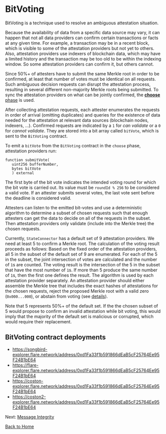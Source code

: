 # BitVoting

BitVoting is a technique used to resolve an ambiguous attestation situation.

Because the availability of data from a specific data source may vary, it can happen that not all data providers can confirm certain transactions or facts at any given time. For example, a transaction may be in a recent block, which is visible to some of the attestation providers but not yet to others. Also, attestation providers use indexers of blockchain data, which may have a limited history and the transaction may be too old to be within the indexing window. So some attestation providers can confirm it, but others cannot.

Since 50%+ of attesters have to submit the same Merkle root in order to be confirmed, at least that number of votes must be identical on all requests. Such ambiguous decision requests can disrupt the attestation process, resulting in several different non-majority Merkle roots being submitted. To sync the attestation providers on what can be jointly confirmed, the [**choose** phase](./attestation-protocol.md#five-phases-of-a-round) is used.

After collecting attestation requests, each attester enumerates the requests in order of arrival (omitting duplicates) and queries for the existence of data needed for the attestation at relevant data sources (blockchain nodes, indexers, ...). Confirmed requests are indicated by a `1`  for _can validate_ or a `0` for _cannot validate_. They are stored into a bit array called `bitVote`, which is sent to the `BitVoting` contract.

To emit a `bitVote` from the `BitVoting` contract in the `choose` phase, attestation providers run:

```solidity
function submitVote(
   uint256 bufferNumber,
   bytes bitVote
   ) external
```

The first byte of the bit vote indicates the intended voting round for which the bit vote is carried out. Its value must be `roundId % 256` to be considered a valid vote. If an attester submits several votes, the last vote sent before the deadline is considered valid.

Attesters can listen to the emitted bit-votes and use a deterministic algorithm to determine a subset of chosen requests such that enough attesters can get the data to decide on all of the requests in the subset. Then attestation providers only validate (include into the Merkle tree) the chosen requests.

Currently, `StateConnector` has a default set of 9 attestation providers. We need at least 5 to confirm a Merkle root. The calculation of the voting result proceeds as follows: Based on the fixed order of the attestation providers, all 5 in the subset of the default set of 9 are enumerated.<!--The 5-subset needs clarification.--> For each of the 5 in the subset, the joint intersection of votes are calculated and the number of `1`s are counted. The voting result is the intersection of the 5 in the subset that have the most number of `1`s. If more than 5 produce the same number of `1`s, then the first one defines the result. The algorithm is used by each attestation provider separately. An attestation provider should either assemble the Merkle tree that includes the exact hashes of attestations for the chosen requests, reject the proposed Merkle root with a valid zero (`0x000...000`), or abstain from voting (see [details](./voting-behavior.md)).

Note that 5 represents 50%+ of the default set. If the the chosen subset of 5 would propose to confirm an invalid attestation while bit voting, this would imply that the majority of the default set is malicious or corrupted, which would require their replacement.

## BitVoting contract deployments

- https://songbird-explorer.flare.network/address/0xd1Fa33f1b591866dEaB5cF25764Ee95F24B1bE64
- https://flare-explorer.flare.network/address/0xd1Fa33f1b591866dEaB5cF25764Ee95F24B1bE64
- https://coston-explorer.flare.network/address/0xd1Fa33f1b591866dEaB5cF25764Ee95F24B1bE64
- https://coston2-explorer.flare.network/address/0xd1Fa33f1b591866dEaB5cF25764Ee95F24B1bE64

Next: [Message Integrity](./message-integrity.md)

[Back to Home](../README.md)

